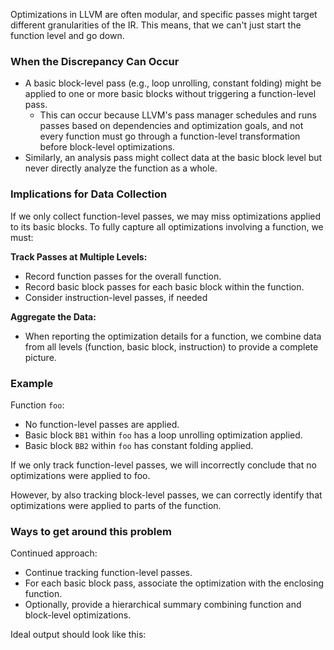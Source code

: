 Optimizations in LLVM are often modular, and specific passes might target different granularities of the IR. This means, that we can't just start the function level and go down.

### When the Discrepancy Can Occur
- A basic block-level pass (e.g., loop unrolling, constant folding) might be applied to one or more basic blocks without triggering a function-level pass. 
	- This can occur because LLVM's pass manager schedules and runs passes based on dependencies and optimization goals, and not every function must go through a function-level transformation before block-level optimizations.
- Similarly, an analysis pass might collect data at the basic block level but never directly analyze the function as a whole.

### Implications for Data Collection
If we only collect function-level passes, we may miss optimizations applied to its basic blocks. To fully capture all optimizations involving a function, we must:

**Track Passes at Multiple Levels:**
- Record function passes for the overall function.
- Record basic block passes for each basic block within the function.
- Consider instruction-level passes, if needed

**Aggregate the Data:**
- When reporting the optimization details for a function, we combine data from all levels (function, basic block, instruction) to provide a complete picture.

### Example
Function `foo`:
- No function-level passes are applied.
- Basic block `BB1` within `foo` has a loop unrolling optimization applied.
- Basic block `BB2` within `foo` has constant folding applied.

If we only track function-level passes, we will incorrectly conclude that no optimizations were applied to foo. 

However, by also tracking block-level passes, we can correctly identify that optimizations were applied to parts of the function.

### Ways to get around this problem
Continued approach:
- Continue tracking function-level passes.
- For each basic block pass, associate the optimization with the enclosing function.
- Optionally, provide a hierarchical summary combining function and block-level optimizations.

Ideal output should look like this:
```
```